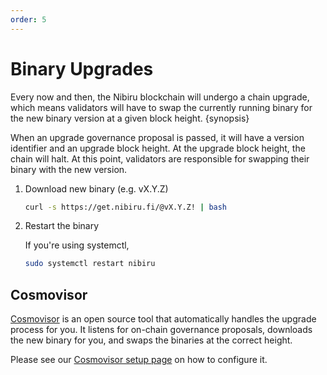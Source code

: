 ```yaml
---
order: 5
---
```


# Binary Upgrades

Every now and then, the Nibiru blockchain will undergo a chain upgrade, which means validators will have to swap the currently running binary for the new binary version at a given block height. {synopsis}

When an upgrade governance proposal is passed, it will have a version identifier and an upgrade block height. At the upgrade block height, the chain will halt. At this point, validators are responsible for swapping their binary with the new version.

1. Download new binary (e.g. vX.Y.Z)

    ```bash
    curl -s https://get.nibiru.fi/@vX.Y.Z! | bash
    ```

2. Restart the binary

    If you're using systemctl,

    ```bash
    sudo systemctl restart nibiru
    ```

## Cosmovisor

[Cosmovisor](https://docs.cosmos.network/main/tooling/cosmovisor) is an open source tool that automatically handles the upgrade process for you. It listens for on-chain governance proposals, downloads the new binary for you, and swaps the binaries at the correct height.

Please see our [Cosmovisor setup page](../full-nodes/cosmovisor.md) on how to configure it.
